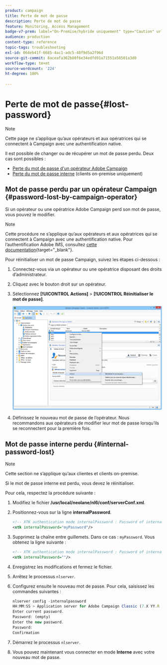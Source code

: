 ```yaml
---
product: campaign
title: Perte de mot de passe
description: Perte de mot de passe
feature: Monitoring, Access Management
badge-v7-prem: label="On-Premise/hybride uniquement" type="Caution" url="https://experienceleague.adobe.com/docs/campaign-classic/using/installing-campaign-classic/architecture-and-hosting-models/hosting-models-lp/hosting-models.html?lang=fr" tooltip="S’applique uniquement aux déploiements on-premise et hybrides"
audience: production
content-type: reference
topic-tags: troubleshooting
exl-id: 064eb41f-6685-4ac1-adc5-40f9d5a2f96d
source-git-commit: 8aceafa362b80f6e34edfd91a71551a58501a3d0
workflow-type: tm+mt
source-wordcount: '224'
ht-degree: 100%

---
```


# Perte de mot de passe{#lost-password}

>[!NOTE]
>
>Cette page ne s’applique qu’aux opérateurs et aux opératrices qui se connectent à Campaign avec une authentification native.

Il est possible de changer ou de récupérer un mot de passe perdu.
Deux cas sont possibles :

* [Perte du mot de passe d&#39;un opérateur Adobe Campaign](#password-lost-by-campaign-operator)
* [Perte du mot de passe interne](#internal-password-lost) (clients on-premise uniquement)

## Mot de passe perdu par un opérateur Campaign {#password-lost-by-campaign-operator}

Si un opérateur ou une opératrice Adobe Campaign perd son mot de passe, vous pouvez le modifier.

>[!NOTE]
>
>Cette procédure ne s’applique qu’aux opérateurs et aux opératrices qui se connectent à Campaign avec une authentification native. Pour l’authentification Adobe IMS, consultez [cette documentation](https://helpx.adobe.com/ie/manage-account/using/change-or-reset-password.html){target="_blank"}.

Pour réinitialiser un mot de passe Campaign, suivez les étapes ci-dessous :

1. Connectez-vous via un opérateur ou une opératrice disposant des droits d’administrateur.
1. Cliquez avec le bouton droit sur un opérateur.
1. Sélectionnez **[!UICONTROL Actions]** > **[!UICONTROL Réinitialiser le mot de passe]**.

   ![](assets/operator-passwd.png)

1. Définissez le nouveau mot de passe de l’opérateur. Nous recommandons aux opérateurs de modifier leur mot de passe lorsqu’ils se reconnectent pour la première fois.

## Mot de passe interne perdu {#internal-password-lost}

>[!NOTE]
>
>Cette section ne s’applique qu’aux clientes et clients on-premise.

Si le mot de passe interne est perdu, vous devez le réinitialiser.

Pour cela, respectez la procédure suivante :

1. Modifiez le fichier **/usr/local/neolane/nl6/conf/serverConf.xml**.

1. Positionnez-vous sur la ligne **internalPassword**.

   ```xml
   <!-- XTK authentication mode internalPassword : Password of internal account -->
   <xtk internalPassword="myPassword"/>
   ```

1. Supprimez la chaîne entre guillemets. Dans ce cas : `myPassword`. Vous obtenez la ligne suivante :

   ```xml
   <!-- XTK authentication mode internalPassword : Password of internal account -->
   <xtk internalPassword=""/>
   ```

1. Enregistrez les modifications et fermez le fichier.

1. Arrêtez le processus `nlserver`.

1. Configurez ensuite le nouveau mot de passe. Pour cela, saisissez les commandes suivantes :

   ```javascript
   nlserver config -internalpassword
   HH:MM:SS > Application server for Adobe Campaign Classic (7.X YY.R build XXX@SHA1) of DD/MM/YYYY
   Enter current password.
   Password: (empty)
   Enter the new password.
   Password: 
   Confirmation 
   ```

1. Démarrez le processus `nlserver`.

1. Vous pouvez maintenant vous connecter en mode **Interne** avec votre nouveau mot de passe.
